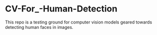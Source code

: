 # CV-For_-Human-Detection
This repo is a testing ground for computer vision models geared towards detecting human faces in images.
